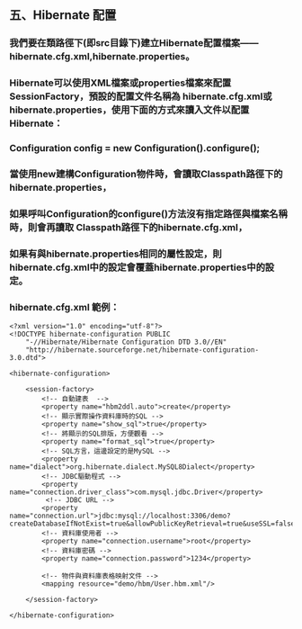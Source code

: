 ## 五、Hibernate 配置
### 我們要在類路徑下(即src目錄下)建立Hibernate配置檔案——hibernate.cfg.xml,hibernate.properties。
### Hibernate可以使用XML檔案或properties檔案來配置SessionFactory，預設的配置文件名稱為 hibernate.cfg.xml或hibernate.properties，使用下面的方式來讀入文件以配置Hibernate：
###	Configuration config = new Configuration().configure();
### 當使用new建構Configuration物件時，會讀取Classpath路徑下的 hibernate.properties，
### 如果呼叫Configuration的configure()方法沒有指定路徑與檔案名稱時，則會再讀取 Classpath路徑下的hibernate.cfg.xml，
### 如果有與hibernate.properties相同的屬性設定，則 hibernate.cfg.xml中的設定會覆蓋hibernate.properties中的設定。
### hibernate.cfg.xml 範例：
	<?xml version="1.0" encoding="utf-8"?> 
	<!DOCTYPE hibernate-configuration PUBLIC
		"-//Hibernate/Hibernate Configuration DTD 3.0//EN"
		"http://hibernate.sourceforge.net/hibernate-configuration-3.0.dtd">
		
	<hibernate-configuration> 

		<session-factory> 
			<!-- 自動建表  -->
			<property name="hbm2ddl.auto">create</property>  
			<!-- 顯示實際操作資料庫時的SQL --> 
			<property name="show_sql">true</property> 
			<!-- 將顯示的SQL排版，方便觀看 -->
			<property name="format_sql">true</property>
			<!-- SQL方言，這邊設定的是MySQL --> 
			<property name="dialect">org.hibernate.dialect.MySQL8Dialect</property> 
			<!-- JDBC驅動程式 --> 
			<property name="connection.driver_class">com.mysql.jdbc.Driver</property> 
			 <!-- JDBC URL --> 
			<property name="connection.url">jdbc:mysql://localhost:3306/demo?createDatabaseIfNotExist=true&allowPublicKeyRetrieval=true&useSSL=false&serverTimezone=Asia/Taipei</property> 
			<!-- 資料庫使用者 --> 
			<property name="connection.username">root</property> 
			<!-- 資料庫密碼 --> 
			<property name="connection.password">1234</property> 

			<!-- 物件與資料庫表格映射文件 --> 
			<mapping resource="demo/hbm/User.hbm.xml"/> 

		</session-factory> 

	</hibernate-configuration>
